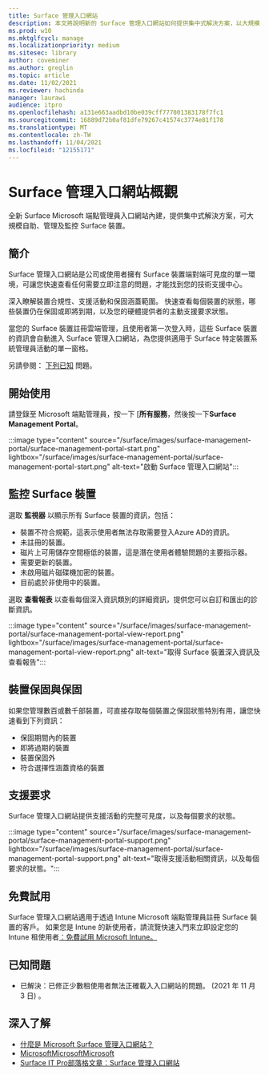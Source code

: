 ```yaml
---
title: Surface 管理入口網站
description: 本文將說明新的 Surface 管理入口網站如何提供集中式解決方案，以大規模自助、管理及監控 Surface 裝置。
ms.prod: w10
ms.mktglfcycl: manage
ms.localizationpriority: medium
ms.sitesec: library
author: coveminer
ms.author: greglin
ms.topic: article
ms.date: 11/02/2021
ms.reviewer: hachinda
manager: laurawi
audience: itpro
ms.openlocfilehash: a131e663aadbd10be039cff777001383178f7fc1
ms.sourcegitcommit: 16889d72b0af81dfe79267c41574c3774e81f178
ms.translationtype: MT
ms.contentlocale: zh-TW
ms.lasthandoff: 11/04/2021
ms.locfileid: "12155171"
---
```

# <a name="surface-management-portal-overview"></a>Surface 管理入口網站概觀

全新 Surface Microsoft 端點管理員入口網站內建，提供集中式解決方案，可大規模自助、管理及監控 Surface 裝置。

## <a name="introduction"></a>簡介

Surface 管理入口網站是公司或使用者擁有 Surface 裝置端對端可見度的單一環境，可讓您快速查看任何需要立即注意的問題，才能找到您的技術支援中心。

深入瞭解裝置合規性、支援活動和保固涵蓋範圍。 快速查看每個裝置的狀態，哪些裝置仍在保固或即將到期，以及您的硬體提供者的主動支援要求狀態。

當您的 Surface 裝置註冊雲端管理，且使用者第一次登入時，這些 Surface 裝置的資訊會自動進入 Surface 管理入口網站，為您提供適用于 Surface 特定裝置系統管理員活動的單一窗格。

另請參閱： [下列已知](#known-issues) 問題。 

## <a name="get-started"></a>開始使用

請登錄至 Microsoft 端點管理員，按一下 [**所有服務**，然後按一下**Surface Management Portal**。

:::image type="content" source="/surface/images/surface-management-portal/surface-management-portal-start.png" lightbox="/surface/images/surface-management-portal/surface-management-portal-start.png" alt-text="啟動 Surface 管理入口網站":::

## <a name="monitor-surface-devices"></a>監控 Surface 裝置

選取 **監視器** 以顯示所有 Surface 裝置的資訊，包括：

- 裝置不符合規範，這表示使用者無法存取需要登入Azure AD的資訊。
- 未註冊的裝置。
- 磁片上可用儲存空間極低的裝置，這是潛在使用者體驗問題的主要指示器。
- 需要更新的裝置。
- 未啟用磁片磁碟機加密的裝置。
- 目前處於非使用中的裝置。

選取 **查看報表** 以查看每個深入資訊類別的詳細資訊，提供您可以自訂和匯出的診斷資訊。

:::image type="content" source="/surface/images/surface-management-portal/surface-management-portal-view-report.png" lightbox="/surface/images/surface-management-portal/surface-management-portal-view-report.png" alt-text="取得 Surface 裝置深入資訊及查看報告":::

## <a name="device-warranty-and-coverage"></a>裝置保固與保固

如果您管理數百或數千部裝置，可直接存取每個裝置之保固狀態特別有用，讓您快速看到下列資訊：

- 保固期間內的裝置
- 即將過期的裝置
- 裝置保固外
- 符合選擇性涵蓋資格的裝置

## <a name="support-requests"></a>支援要求

Surface 管理入口網站提供支援活動的完整可見度，以及每個要求的狀態。

:::image type="content" source="/surface/images/surface-management-portal/surface-management-portal-support.png" lightbox="/surface/images/surface-management-portal/surface-management-portal-support.png" alt-text="取得支援活動相關資訊，以及每個要求的狀態。":::

## <a name="try-for-free"></a>免費試用

Surface 管理入口網站適用于透過 Intune Microsoft 端點管理員註冊 Surface 裝置的客戶。 如果您是 Intune 的新使用者，請流覽快速入門來立即設定您的 Intune 租使用者[：免費試用 Microsoft Intune。](/mem/intune/fundamentals/free-trial-sign-up)

## <a name="known-issues"></a>已知問題

- 已解決：已修正少數租使用者無法正確載入入口網站的問題。  (2021 年 11 月 3 日) 。

## <a name="learn-more"></a>深入了解

- [什麼是 Microsoft Surface 管理入口網站？](/mem/intune/fundamentals/surface-management-portal?)
- [MicrosoftMicrosoftMicrosoft](https://youtu.be/_MmutkqNudk)
- [Surface IT Pro部落格文章：Surface 管理入口網站](https://techcommunity.microsoft.com/t5/surface-it-pro-blog/surface-management-portal/ba-p/1419017)

